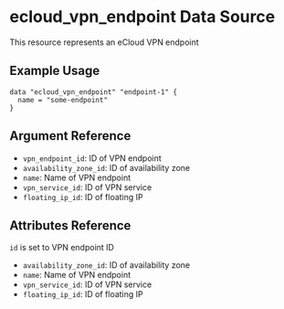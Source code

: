 # ecloud_vpn_endpoint Data Source

This resource represents an eCloud VPN endpoint

## Example Usage

```hcl
data "ecloud_vpn_endpoint" "endpoint-1" {
  name = "some-endpoint"
}
```

## Argument Reference

- `vpn_endpoint_id`: ID of VPN endpoint
- `availability_zone_id`: ID of availability zone
- `name`: Name of VPN endpoint
- `vpn_service_id`: ID of VPN service
- `floating_ip_id`: ID of floating IP

## Attributes Reference

`id` is set to VPN endpoint ID

- `availability_zone_id`: ID of availability zone
- `name`: Name of VPN endpoint
- `vpn_service_id`: ID of VPN service
- `floating_ip_id`: ID of floating IP